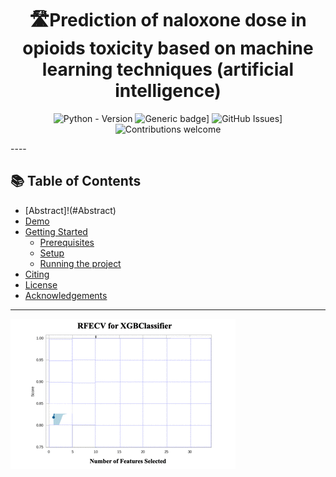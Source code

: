 <div align="center">
<h1 align="center"><strong>🛣Prediction of naloxone dose in opioids toxicity based on machine learning techniques (artificial intelligence)</strong></h1>

  
 ![Python - Version](https://img.shields.io/badge/PYTHON-3.9+-blue?style=for-the-badge&logo=python&logoColor=white)
 ![Generic badge](https://img.shields.io/badge/License-MIT-<COLOR>.svg?style=for-the-badge)]
 ![GitHub Issues](https://img.shields.io/github/issues/souvikmajumder26/Land-Cover-Semantic-Segmentation-PyTorch.svg?style=for-the-badge)]
 ![Contributions welcome](https://img.shields.io/badge/contributions-welcome-orange.svg?style=for-the-badge)
 
</div>
----

## 📚 Table of Contents
- [Abstract]!(#Abstract)
- [Demo](#demo)
- [Getting Started](#getting-started)
  - [Prerequisites](#prerequisites)
  - [Setup ](#setup)
  - [Running the project ](#running-the-project)
- [Citing](#citing)
- [License](#license)
- [Acknowledgements](#acknowledgements)

---- 

![](https://github.com/SAMashiyane/Naloxone/blob/main/figures/RFECV_XGBClassifier.gif)

